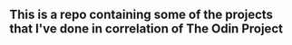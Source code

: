 ## This is a repo containing some of the projects that I've done in correlation of The Odin Project
